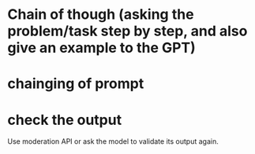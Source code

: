 
# Chain of though (asking the problem/task step by step, and also give an example to the GPT)

# chainging of prompt

# check the output
  Use moderation API or ask the model to validate its output again.
